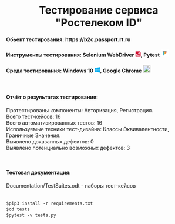 <div align="center"> <h1> Тестирование сервиса "Ростелеком ID" </h1></div>
<h4> Обьект тестирования: https://b2c.passport.rt.ru </h4>
<h4> Инструменты тестирования: Selenium WebDriver <img src="https://github.com/devicons/devicon/blob/master/icons/selenium/selenium-original.svg" title="SE" **alt="SE" width="15" height="15"/>, Pytest <img src="https://github.com/devicons/devicon/blob/master/icons/pytest/pytest-original.svg" title="pytest" **alt="pytest" width="20" height="20"/></h4>
<h4> Среда тестирования: Windows 10 <img src="https://raw.githubusercontent.com/devicons/devicon/1119b9f84c0290e0f0b38982099a2bd027a48bf1/icons/windows8/windows8-original.svg" title="WN" **alt="WN" width="15" height="15"/>, Google Chrome <img src="https://www.svgrepo.com/show/380996/google-chrome-logo-new.svg" title="GO" **alt="GO" width="20" height="20"/></h4>
<br>
<h4> Отчёт о результатах тестирования: </h4>
<p> Протестированы компоненты: Авторизация, Регистрация. <br>
Всего тест-кейсов: 16 <br>
Всего автоматизированных тестов: 16 <br>
Используемые техники тест-дизайна: Классы Эквивалентности, Граничные Значения.<br>
Выявлено доказанных дефектов: 0 <br>
Выявлено потенциально возможных дефектов: 3 </p>
<br>
<h4> Тестовая документация: </h4>
<p> Documentation/TestSuites.odt - наборы тест-кейсов <br>
<br>
<pre><code>$pip3 install -r requirements.txt </code>
<code>$cd tests </code>
<code>$pytest -v tests.py </code>
</pre>
